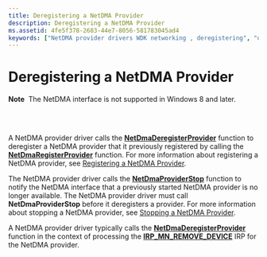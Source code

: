 ```yaml
---
title: Deregistering a NetDMA Provider
description: Deregistering a NetDMA Provider
ms.assetid: 4fe5f378-2683-44e7-8056-581783045ad4
keywords: ["NetDMA provider drivers WDK networking , deregistering", "deregistering NetDMA provider drivers", "unegistering NetDMA provider drivers"]
---
```


# Deregistering a NetDMA Provider


**Note**  The NetDMA interface is not supported in Windows 8 and later.

 

## <a href="" id="ddk-deregistering-a-netdma-provider-ng"></a>


A NetDMA provider driver calls the [**NetDmaDeregisterProvider**](https://msdn.microsoft.com/library/windows/hardware/ff568328) function to deregister a NetDMA provider that it previously registered by calling the [**NetDmaRegisterProvider**](https://msdn.microsoft.com/library/windows/hardware/ff568336) function. For more information about registering a NetDMA provider, see [Registering a NetDMA Provider](registering-a-netdma-provider.md).

The NetDMA provider driver calls the [**NetDmaProviderStop**](https://msdn.microsoft.com/library/windows/hardware/ff568335) function to notify the NetDMA interface that a previously started NetDMA provider is no longer available. The NetDMA provider driver must call **NetDmaProviderStop** before it deregisters a provider. For more information about stopping a NetDMA provider, see [Stopping a NetDMA Provider](stopping-a-netdma-provider.md).

A NetDMA provider driver typically calls the [**NetDmaDeregisterProvider**](https://msdn.microsoft.com/library/windows/hardware/ff568328) function in the context of processing the [**IRP\_MN\_REMOVE\_DEVICE**](https://msdn.microsoft.com/library/windows/hardware/ff551738) IRP for the NetDMA provider.

 

 





